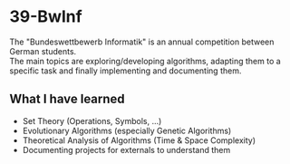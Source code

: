 # 39-BwInf
The "Bundeswettbewerb Informatik" is an annual competition between German students.  
The main topics are exploring/developing algorithms, adapting them to a specific task and finally implementing and documenting them.

## What I have learned
- Set Theory (Operations, Symbols, ...)
- Evolutionary Algorithms (especially Genetic Algorithms)
- Theoretical Analysis of Algorithms (Time & Space Complexity)
- Documenting projects for externals to understand them